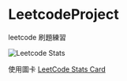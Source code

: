 # LeetcodeProject
leetcode 刷題練習

![Leetcode Stats](https://leetcard.jacoblin.cool/kitty-chen?ext=heatmap&theme=nord)

使用圖卡 [LeetCode Stats Card](https://github.com/JacobLinCool/LeetCode-Stats-Card)

